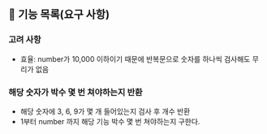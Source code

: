 ## 🚀 기능 목록(요구 사항)

### 고려 사항
- 효율: number가 10,000 이하이기 때문에 반복문으로 숫자를 하나씩 검사해도 무리가 없음

### 해당 숫자가 박수 몇 번 쳐야하는지 반환
- 해당 숫자에 3, 6, 9가 몇 개 들어있는지 검사 후 개수 반환
- 1부터 number 까지 해당 기능 박수 몇 번 쳐야하는지 구한다.
